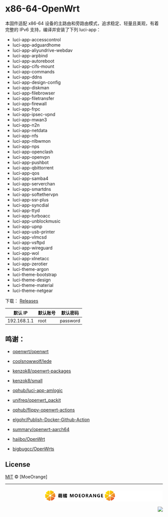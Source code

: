 # x86-64-OpenWrt

本固件适配 x86-64 设备的主路由和旁路由模式，追求稳定、轻量且美观，有着完整的 IPv6 支持，编译并安装了下列 luci-app：

- luci-app-accesscontrol
- luci-app-adguardhome
- luci-app-aliyundrive-webdav
- luci-app-arpbind
- luci-app-autoreboot
- luci-app-cifs-mount
- luci-app-commands
- luci-app-ddns
- luci-app-design-config
- luci-app-diskman
- luci-app-filebrowser
- luci-app-filetransfer
- luci-app-firewall
- luci-app-frpc
- luci-app-ipsec-vpnd
- luci-app-mwan3
- luci-app-n2n
- luci-app-netdata
- luci-app-nfs
- luci-app-nlbwmon
- luci-app-nps
- luci-app-openclash
- luci-app-openvpn
- luci-app-pushbot
- luci-app-qbittorrent
- luci-app-qos
- luci-app-samba4
- luci-app-serverchan
- luci-app-smartdns
- luci-app-softethervpn
- luci-app-ssr-plus
- luci-app-syncdial
- luci-app-ttyd
- luci-app-turboacc
- luci-app-unblockmusic
- luci-app-upnp
- luci-app-usb-printer
- luci-app-vlmcsd
- luci-app-vsftpd
- luci-app-wireguard
- luci-app-wol
- luci-app-xlnetacc
- luci-app-zerotier
- luci-theme-argon
- luci-theme-bootstrap
- luci-theme-design
- luci-theme-material
- luci-theme-netgear

下载： [Releases](https://github.com/moemoe-orange/x86-64-OpenWrt/releases)

| 默认 IP     | 默认账号 | 默认密码 |
| ----------- | -------- | -------- |
| 192.168.1.1 | root     | password |

## 鸣谢：

- [openwrt/openwrt](https://github.com/openwrt/openwrt)
- [coolsnowwolf/lede](https://github.com/coolsnowwolf/lede)

- [kenzok8/openwrt-packages](https://github.com/kenzok8/openwrt-packages)
- [kenzok8/small](https://github.com/kenzok8/small)
- [ophub/luci-app-amlogic](https://github.com/ophub/luci-app-amlogic)

- [unifreq/openwrt_packit](https://github.com/unifreq/openwrt_packit)
- [ophub/flippy-openwrt-actions](https://github.com/ophub/flippy-openwrt-actions)
- [elgohr/Publish-Docker-Github-Action](https://github.com/elgohr/Publish-Docker-Github-Action)

- [summary/openwrt-aarch64](https://hub.docker.com/r/summary/openwrt-aarch64)
- [haiibo/OpenWrt](https://github.com/haiibo/OpenWrt)
- [bigbugcc/OpenWrts](https://github.com/bigbugcc/OpenWrts)

## License

[MIT](LICENSE) © [MoeOrange]

<hr/>

<div align="right" style=" margin-top:20px">

  <img src="./img/moeorange-dark.svg#gh-light-mode-only" width=auto height="35">

   <img src="./img/moeorange.svg#gh-dark-mode-only" width=auto height="35">
   
   <a href="https://badges.toozhao.com/stats/01H9AS9VDKAKXEWV8N076FSJ2Z" target="_blank"><img src="https://badges.toozhao.com/badges/01H9AS9VDKAKXEWV8N076FSJ2Z/green.svg"></a>
</div>
